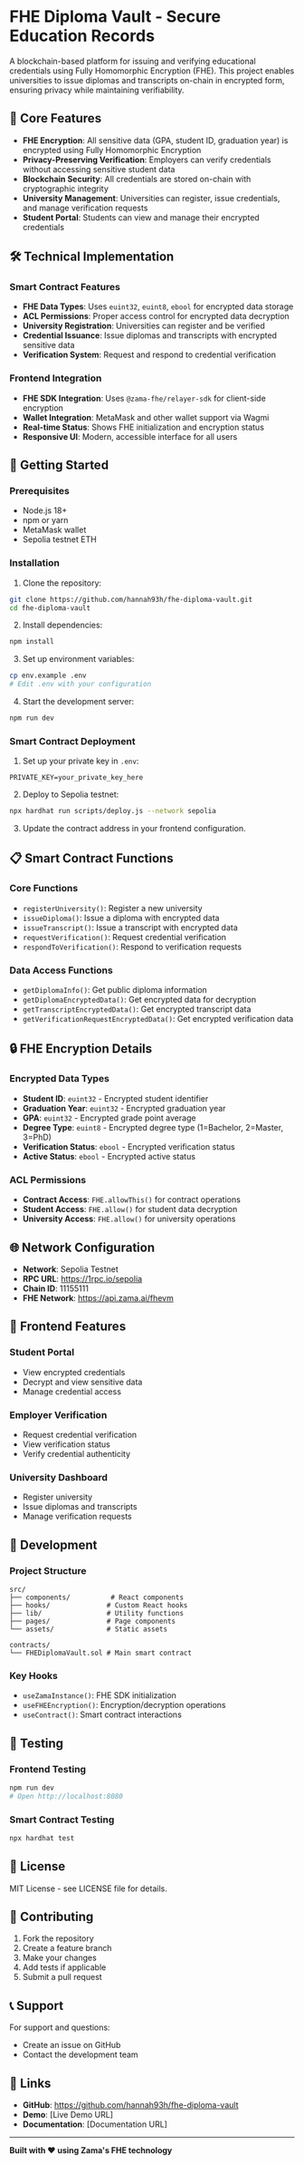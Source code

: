 # FHE Diploma Vault - Secure Education Records

A blockchain-based platform for issuing and verifying educational credentials using Fully Homomorphic Encryption (FHE). This project enables universities to issue diplomas and transcripts on-chain in encrypted form, ensuring privacy while maintaining verifiability.

## 🔐 Core Features

- **FHE Encryption**: All sensitive data (GPA, student ID, graduation year) is encrypted using Fully Homomorphic Encryption
- **Privacy-Preserving Verification**: Employers can verify credentials without accessing sensitive student data
- **Blockchain Security**: All credentials are stored on-chain with cryptographic integrity
- **University Management**: Universities can register, issue credentials, and manage verification requests
- **Student Portal**: Students can view and manage their encrypted credentials

## 🛠️ Technical Implementation

### Smart Contract Features
- **FHE Data Types**: Uses `euint32`, `euint8`, `ebool` for encrypted data storage
- **ACL Permissions**: Proper access control for encrypted data decryption
- **University Registration**: Universities can register and be verified
- **Credential Issuance**: Issue diplomas and transcripts with encrypted sensitive data
- **Verification System**: Request and respond to credential verification

### Frontend Integration
- **FHE SDK Integration**: Uses `@zama-fhe/relayer-sdk` for client-side encryption
- **Wallet Integration**: MetaMask and other wallet support via Wagmi
- **Real-time Status**: Shows FHE initialization and encryption status
- **Responsive UI**: Modern, accessible interface for all users

## 🚀 Getting Started

### Prerequisites
- Node.js 18+
- npm or yarn
- MetaMask wallet
- Sepolia testnet ETH

### Installation

1. Clone the repository:
```bash
git clone https://github.com/hannah93h/fhe-diploma-vault.git
cd fhe-diploma-vault
```

2. Install dependencies:
```bash
npm install
```

3. Set up environment variables:
```bash
cp env.example .env
# Edit .env with your configuration
```

4. Start the development server:
```bash
npm run dev
```

### Smart Contract Deployment

1. Set up your private key in `.env`:
```
PRIVATE_KEY=your_private_key_here
```

2. Deploy to Sepolia testnet:
```bash
npx hardhat run scripts/deploy.js --network sepolia
```

3. Update the contract address in your frontend configuration.

## 📋 Smart Contract Functions

### Core Functions
- `registerUniversity()`: Register a new university
- `issueDiploma()`: Issue a diploma with encrypted data
- `issueTranscript()`: Issue a transcript with encrypted data
- `requestVerification()`: Request credential verification
- `respondToVerification()`: Respond to verification requests

### Data Access Functions
- `getDiplomaInfo()`: Get public diploma information
- `getDiplomaEncryptedData()`: Get encrypted data for decryption
- `getTranscriptEncryptedData()`: Get encrypted transcript data
- `getVerificationRequestEncryptedData()`: Get encrypted verification data

## 🔒 FHE Encryption Details

### Encrypted Data Types
- **Student ID**: `euint32` - Encrypted student identifier
- **Graduation Year**: `euint32` - Encrypted graduation year
- **GPA**: `euint32` - Encrypted grade point average
- **Degree Type**: `euint8` - Encrypted degree type (1=Bachelor, 2=Master, 3=PhD)
- **Verification Status**: `ebool` - Encrypted verification status
- **Active Status**: `ebool` - Encrypted active status

### ACL Permissions
- **Contract Access**: `FHE.allowThis()` for contract operations
- **Student Access**: `FHE.allow()` for student data decryption
- **University Access**: `FHE.allow()` for university operations

## 🌐 Network Configuration

- **Network**: Sepolia Testnet
- **RPC URL**: https://1rpc.io/sepolia
- **Chain ID**: 11155111
- **FHE Network**: https://api.zama.ai/fhevm

## 📱 Frontend Features

### Student Portal
- View encrypted credentials
- Decrypt and view sensitive data
- Manage credential access

### Employer Verification
- Request credential verification
- View verification status
- Verify credential authenticity

### University Dashboard
- Register university
- Issue diplomas and transcripts
- Manage verification requests

## 🔧 Development

### Project Structure
```
src/
├── components/          # React components
├── hooks/              # Custom React hooks
├── lib/                # Utility functions
├── pages/              # Page components
└── assets/             # Static assets

contracts/
└── FHEDiplomaVault.sol # Main smart contract
```

### Key Hooks
- `useZamaInstance()`: FHE SDK initialization
- `useFHEEncryption()`: Encryption/decryption operations
- `useContract()`: Smart contract interactions

## 🧪 Testing

### Frontend Testing
```bash
npm run dev
# Open http://localhost:8080
```

### Smart Contract Testing
```bash
npx hardhat test
```

## 📄 License

MIT License - see LICENSE file for details.

## 🤝 Contributing

1. Fork the repository
2. Create a feature branch
3. Make your changes
4. Add tests if applicable
5. Submit a pull request

## 📞 Support

For support and questions:
- Create an issue on GitHub
- Contact the development team

## 🔗 Links

- **GitHub**: https://github.com/hannah93h/fhe-diploma-vault
- **Demo**: [Live Demo URL]
- **Documentation**: [Documentation URL]

---

**Built with ❤️ using Zama's FHE technology**